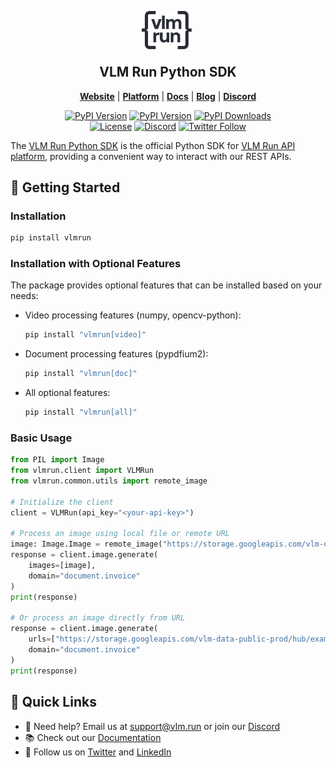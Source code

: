 <div align="center">
<p align="center" style="width: 100%;">
    <img src="https://raw.githubusercontent.com/vlm-run/.github/refs/heads/main/profile/assets/vlm-black.svg" alt="VLM Run Logo" width="80" style="margin-bottom: -5px; color: #2e3138; vertical-align: middle; padding-right: 5px;"><br>
</p>
<h2>VLM Run Python SDK</h2>
<p align="center"><a href="https://docs.vlm.run"><b>Website</b></a> | <a href="https://app.vlm.run/"><b>Platform</b></a> | <a href="https://docs.vlm.run/"><b>Docs</b></a> | <a href="https://docs.vlm.run/blog"><b>Blog</b></a> | <a href="https://discord.gg/AMApC2UzVY"><b>Discord</b></a>
</p>
<p align="center">
<a href="https://pypi.org/project/vlmrun/"><img alt="PyPI Version" src="https://badge.fury.io/py/vlmrun.svg"></a>
<a href="https://pypi.org/project/vlmrun/"><img alt="PyPI Version" src="https://img.shields.io/pypi/pyversions/vlmrun"></a>
<a href="https://www.pepy.tech/projects/vlmrun"><img alt="PyPI Downloads" src="https://img.shields.io/pypi/dm/vlmrun"></a><br>
<a href="https://github.com/vlm-run/vlmrun-python-sdk/blob/main/LICENSE"><img alt="License" src="https://img.shields.io/github/license/vlm-run/vlmrun-python-sdk.svg"></a>
<a href="https://discord.gg/AMApC2UzVY"><img alt="Discord" src="https://img.shields.io/badge/discord-chat-purple?color=%235765F2&label=discord&logo=discord"></a>
<a href="https://twitter.com/vlmrun"><img alt="Twitter Follow" src="https://img.shields.io/twitter/follow/vlmrun.svg?style=social&logo=twitter"></a>
</p>
</div>

The [VLM Run Python SDK](https://pypi.org/project/vlmrun/) is the official Python SDK for [VLM Run API platform](https://docs.vlm.run), providing a convenient way to interact with our REST APIs.


## 🚀 Getting Started

### Installation

```bash
pip install vlmrun
```

### Installation with Optional Features

The package provides optional features that can be installed based on your needs:

- Video processing features (numpy, opencv-python):
  ```bash
  pip install "vlmrun[video]"
  ```

- Document processing features (pypdfium2):
  ```bash
  pip install "vlmrun[doc]"
  ```

- All optional features:
  ```bash
  pip install "vlmrun[all]"
  ```

### Basic Usage

```python
from PIL import Image
from vlmrun.client import VLMRun
from vlmrun.common.utils import remote_image

# Initialize the client
client = VLMRun(api_key="<your-api-key>")

# Process an image using local file or remote URL
image: Image.Image = remote_image("https://storage.googleapis.com/vlm-data-public-prod/hub/examples/document.invoice/invoice_1.jpg")
response = client.image.generate(
    images=[image],
    domain="document.invoice"
)
print(response)

# Or process an image directly from URL
response = client.image.generate(
    urls=["https://storage.googleapis.com/vlm-data-public-prod/hub/examples/document.invoice/invoice_1.jpg"],
    domain="document.invoice"
)
print(response)
```

## 🔗 Quick Links

* 💬 Need help? Email us at [support@vlm.run](mailto:support@vlm.run) or join our [Discord](https://discord.gg/AMApC2UzVY)
* 📚 Check out our [Documentation](https://docs.vlm.run/)
* 📣 Follow us on [Twitter](https://x.com/vlmrun) and [LinkedIn](https://www.linkedin.com/company/vlm-run)
